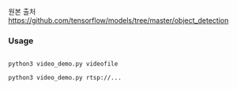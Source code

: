 원본 출처 https://github.com/tensorflow/models/tree/master/object_detection

### Usage

<pre><code>
python3 video_demo.py videofile <br>
python3 video_demo.py rtsp://...
</code></pre>




